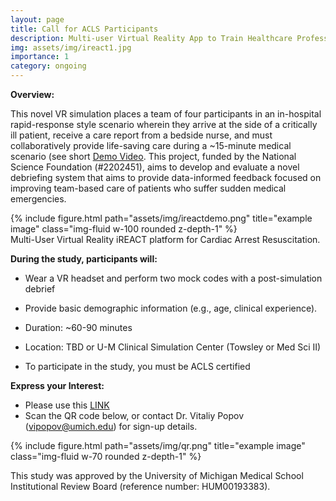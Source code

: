 ```yaml
---
layout: page
title: Call for ACLS Participants
description: Multi-user Virtual Reality App to Train Healthcare Professionals for In-Hospital Cardiac Arrest Care
img: assets/img/ireact1.jpg
importance: 1
category: ongoing
---
```

<b>Overview:</b>

This novel VR simulation places a team of four participants in an in-hospital rapid-response style scenario wherein they arrive at the side of a critically ill patient, receive a care report from a bedside nurse, and must collaboratively provide life-saving care during a ~15-minute medical scenario (see short [Demo Video](https://www.youtube.com/watch?v=MjvD4-dS1CI). This project, funded by the National Science Foundation (#2202451), aims to develop and evaluate a novel debriefing system that aims to provide data-informed feedback focused on improving team-based care of patients who suffer sudden medical emergencies.

<div>
    {% include figure.html path="assets/img/ireactdemo.png" title="example image" class="img-fluid w-100 rounded z-depth-1" %}
</div>
<div class="caption">
    Multi-User Virtual Reality iREACT platform for Cardiac Arrest Resuscitation.
</div>

<b>During the study, participants will:</b>

- Wear a VR headset and perform two mock codes with a post-simulation debrief
- Provide basic demographic information (e.g., age, clinical experience).

- Duration: ~60-90 minutes
- Location: TBD or U-M Clinical Simulation Center (Towsley or Med Sci II)
- To participate in the study, you must be ACLS certified

<b>Express your Interest:</b>

- Please use this [LINK](https://forms.gle/HEvWpJYWUjBqDFD5A)
- Scan the QR code below, or contact Dr. Vitaliy Popov (vipopov@umich.edu) for sign-up details.

<div>
    {% include figure.html path="assets/img/qr.png" title="example image" class="img-fluid w-70 rounded z-depth-1" %}
</div>

This study was approved by the University of Michigan Medical School Institutional Review Board (reference number: HUM00193383).

